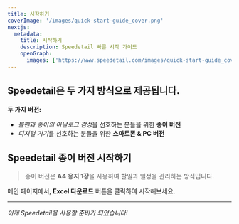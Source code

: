 ```yaml
---
title: 시작하기
coverImage: '/images/quick-start-guide_cover.png'
nextjs:
  metadata:
    title: 시작하기
    description: Speedetail 빠른 시작 가이드
    openGraph:
      images: ['https://www.speedetail.com/images/quick-start-guide_cover.png']
---
```


## Speedetail은 두 가지 방식으로 제공됩니다.

**두 가지 버전:**

- *볼펜과 종이의 아날로그 감성*을 선호하는 분들을 위한 **종이 버전**
- *디지털 기기*를 선호하는 분들을 위한 **스마트폰 & PC 버전**

## Speedetail 종이 버전 시작하기

> 종이 버전은 **A4 용지 1장**을 사용하여 할일과 일정을 관리하는 방식입니다.

메인 페이지에서, **Excel 다운로드** 버튼을 클릭하여 시작해보세요.

---

_이제 Speedetail을 사용할 준비가 되었습니다!_
